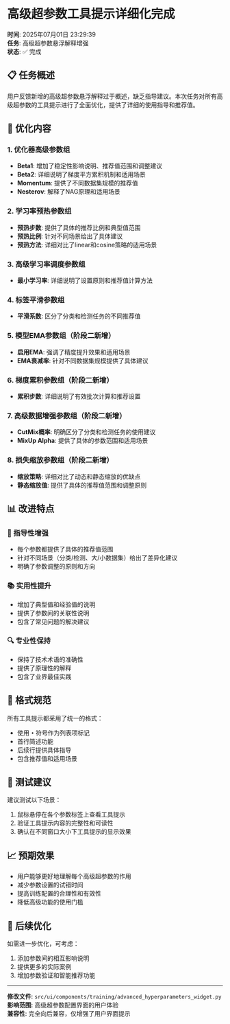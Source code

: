 # 高级超参数工具提示详细化完成

**时间**: 2025年07月01日 23:29:39  
**任务**: 高级超参数悬浮解释增强  
**状态**: ✅ 完成

## 📋 任务概述

用户反馈新增的高级超参数悬浮解释过于概述，缺乏指导建议。本次任务对所有高级超参数的工具提示进行了全面优化，提供了详细的使用指导和推荐值。

## 🎯 优化内容

### 1. 优化器高级参数组
- **Beta1**: 增加了稳定性影响说明、推荐值范围和调整建议
- **Beta2**: 详细说明了梯度平方累积机制和适用场景
- **Momentum**: 提供了不同数据集规模的推荐值
- **Nesterov**: 解释了NAG原理和适用场景

### 2. 学习率预热参数组
- **预热步数**: 提供了具体的推荐比例和典型值范围
- **预热比例**: 针对不同场景给出了具体建议
- **预热方法**: 详细对比了linear和cosine策略的适用场景

### 3. 高级学习率调度参数组
- **最小学习率**: 详细说明了设置原则和推荐值计算方法

### 4. 标签平滑参数组
- **平滑系数**: 区分了分类和检测任务的不同推荐值

### 5. 模型EMA参数组（阶段二新增）
- **启用EMA**: 强调了精度提升效果和适用场景
- **EMA衰减率**: 针对不同数据集规模提供了具体建议

### 6. 梯度累积参数组（阶段二新增）
- **累积步数**: 详细说明了有效批次计算和推荐设置

### 7. 高级数据增强参数组（阶段二新增）
- **CutMix概率**: 明确区分了分类和检测任务的使用建议
- **MixUp Alpha**: 提供了具体的参数范围和适用场景

### 8. 损失缩放参数组（阶段二新增）
- **缩放策略**: 详细对比了动态和静态缩放的优缺点
- **静态缩放值**: 提供了具体的推荐值范围和调整原则

## 📊 改进特点

### 🎯 指导性增强
- 每个参数都提供了具体的推荐值范围
- 针对不同场景（分类/检测、大/小数据集）给出了差异化建议
- 明确了参数调整的原则和方向

### 📚 实用性提升
- 增加了典型值和经验值的说明
- 提供了参数间的关联性说明
- 包含了常见问题的解决建议

### 🔍 专业性保持
- 保持了技术术语的准确性
- 提供了原理性的解释
- 包含了业界最佳实践

## 🎨 格式规范

所有工具提示都采用了统一的格式：
- 使用 `•` 符号作为列表项标记
- 首行简述功能
- 后续行提供具体指导
- 包含推荐值和适用场景

## 🧪 测试建议

建议测试以下场景：
1. 鼠标悬停在各个参数标签上查看工具提示
2. 验证工具提示内容的完整性和可读性
3. 确认在不同窗口大小下工具提示的显示效果

## 📈 预期效果

- 用户能够更好地理解每个高级超参数的作用
- 减少参数设置的试错时间
- 提高训练配置的合理性和有效性
- 降低高级功能的使用门槛

## 🔄 后续优化

如需进一步优化，可考虑：
1. 添加参数间的相互影响说明
2. 提供更多的实际案例
3. 增加参数验证和智能推荐功能

---

**修改文件**: `src/ui/components/training/advanced_hyperparameters_widget.py`  
**影响范围**: 高级超参数配置界面的用户体验  
**兼容性**: 完全向后兼容，仅增强了用户界面提示 